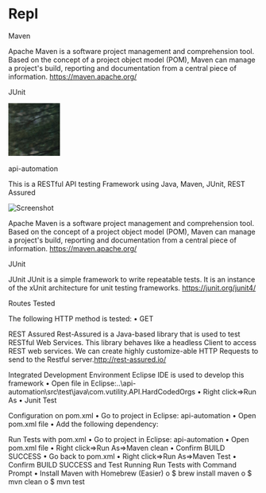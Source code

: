 # Repl


Maven  

Apache Maven is a software project management and comprehension tool. Based on the concept of a project object model (POM), Maven can manage a project's build, reporting and documentation from a central piece of information. https://maven.apache.org/

JUnit  

![Screenshot](imgTest.png)


api-automation

This is a RESTful API testing Framework using Java, Maven, JUnit, REST Assured 

![Screenshot](maven.png)

Apache Maven is a software project management and comprehension tool. Based on the concept of a project object model (POM), Maven can manage a project's build, reporting and documentation from a central piece of information. https://maven.apache.org/

JUnit  

JUnit
JUnit is a simple framework to write repeatable tests. It is an instance of the xUnit architecture for unit testing frameworks. https://junit.org/junit4/

Routes Tested

The following HTTP method is tested:
•	GET


REST Assured
Rest-Assured is a Java-based library that is used to test RESTful Web Services. This library behaves like a headless Client to access REST web services. We can create highly customize-able HTTP Requests to send to the Restful server.http://rest-assured.io/


Integrated Development Environment
Eclipse IDE is used to develop this framework
•	Open file in Eclipse:..\api-automation\src\test\java\com.vutility.API.HardCodedOrgs
•	Right click=>Run As
•	Junit Test



Configuration on pom.xml
•	Go to project in Eclipse: api-automation 
•	Open pom.xml file
•	Add the following dependency:



Run Tests with pom.xml
•	Go to project in Eclipse: api-automation 
•	Open pom.xml file
•	Right click=>Run As=>Maven clean
•	Confirm BUILD SUCCESS
•	Go back to pom.xml
•	Right click=>Run As=>Maven Test
•	Confirm BUILD SUCCESS and Test Running
Run Tests with Command Prompt
•	Install Maven with Homebrew (Easier)
o	$ brew install maven
o	$ mvn clean
o	$ mvn test

